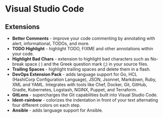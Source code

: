 # Visual Studio Code

## Extensions

* **Better Comments** - improve your code commenting by annotating with alert, informational, TODOs, and more.
* **TODO Highlight** - highlight TODO, FIXME and other annotations within your code.
* **Highlight Bad Chars** - extension to highlight bad characters such as No-break space ( ) and the Greek question mark (;) in your source files.
* **Trailing Spaces** - highlight trailing spaces and delete them in a flash.
* **DevOps Extension Pack** - adds language support for Go, HCL (HashiCorp Configuration Language), JSON, Jsonnet, Markdown, Ruby, XML and YAML. Integrates with tools like Chef, Docker, Git, GitHub, Gradle, Kubernetes, Logstash, NGINX, Puppet, and Terraform.
* **GitLens** - supercharges the Git capabilities built into Visual Studio Code.
* **Ident-rainbow** - colorizes the indentation in front of your text alternating four different colors on each step.
* **Ansible** - adds language support for Ansible.
